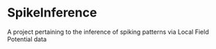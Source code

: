 # SpikeInference
A project pertaining to the inference of spiking patterns via Local Field Potential data
